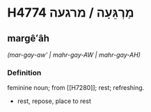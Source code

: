 # H4774 מַרְגֵּעָה / מרגעה

## margêʻâh

_(mar-gay-aw' | mahr-ɡay-AW | mahr-ɡay-AH)_

### Definition

feminine noun; from [[H7280]]; rest; refreshing.

- rest, repose, place to rest
